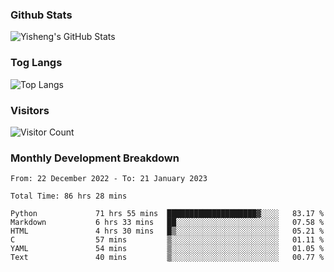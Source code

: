 ### Github Stats
![Yisheng's GitHub Stats](https://github-readme-stats-9qabuvhk1-gongyisheng.vercel.app/api?username=gongyisheng&count_private=true&show_icons=true)
### Tog Langs
![Top Langs](https://github-readme-stats-9qabuvhk1-gongyisheng.vercel.app/api/top-langs/?username=gongyisheng&layout=compact)
### Visitors
![Visitor Count](https://profile-counter.glitch.me/gongyisheng/count.svg)
### Monthly Development Breakdown
<!--START_SECTION:waka-->

```text
From: 22 December 2022 - To: 21 January 2023

Total Time: 86 hrs 28 mins

Python             71 hrs 55 mins  ████████████████████▓░░░░   83.17 %
Markdown           6 hrs 33 mins   ██░░░░░░░░░░░░░░░░░░░░░░░   07.58 %
HTML               4 hrs 30 mins   █▒░░░░░░░░░░░░░░░░░░░░░░░   05.21 %
C                  57 mins         ▒░░░░░░░░░░░░░░░░░░░░░░░░   01.11 %
YAML               54 mins         ▒░░░░░░░░░░░░░░░░░░░░░░░░   01.05 %
Text               40 mins         ▒░░░░░░░░░░░░░░░░░░░░░░░░   00.77 %
```

<!--END_SECTION:waka-->
